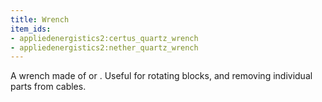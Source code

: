 ```yaml
---
title: Wrench
item_ids:
- appliedenergistics2:certus_quartz_wrench
- appliedenergistics2:nether_quartz_wrench
---
```


A wrench made of <ItemLink id="appliedenergistics2:certus_quartz_crystal"/> or <ItemLink id="minecraft:quartz"/>.
Useful for rotating blocks, and removing individual parts from cables.

<RecipeFor id="appliedenergistics2:certus_quartz_wrench"/>
<RecipeFor id="appliedenergistics2:nether_quartz_wrench"/>
